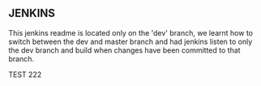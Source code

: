 ## JENKINS

This jenkins readme is located only on the 'dev' branch, we learnt how to switch between
the dev and master branch and had jenkins listen to only the dev branch and build when changes have
been committed to that branch.

TEST 222
